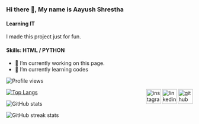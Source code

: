 ### Hi there 👋, My name is Aayush Shrestha
#### Learning IT
I made this project just for fun.

#### Skills: HTML / PYTHON

- 🔭 I’m currently working on this page. 
- 🌱 I’m currently learning codes 

![Profile views](https://gpvc.arturio.dev/AayuStha)  

[<img align="right" src='https://cdn.jsdelivr.net/npm/simple-icons@3.0.1/icons/github.svg' alt='github' height='40'>](https://github.com/AayuStha)  [<img align="right" src='https://cdn.jsdelivr.net/npm/simple-icons@3.0.1/icons/linkedin.svg' alt='linkedin' height='40'>](https://www.linkedin.com/in/ayz-sth/)  [<img align="right" src='https://cdn.jsdelivr.net/npm/simple-icons@3.0.1/icons/instagram.svg' alt='instagram' height='40'>](https://www.instagram.com/s_aayu21/)  


[![Top Langs](https://github-readme-stats.vercel.app/api/top-langs/?username=AayuStha)](https://github.com/anuraghazra/github-readme-stats)

![GitHub stats](https://github-readme-stats.vercel.app/api?username=AayuStha&show_icons=true)  

![GitHub streak stats](https://github-readme-streak-stats.herokuapp.com/?user=AayuStha)  


